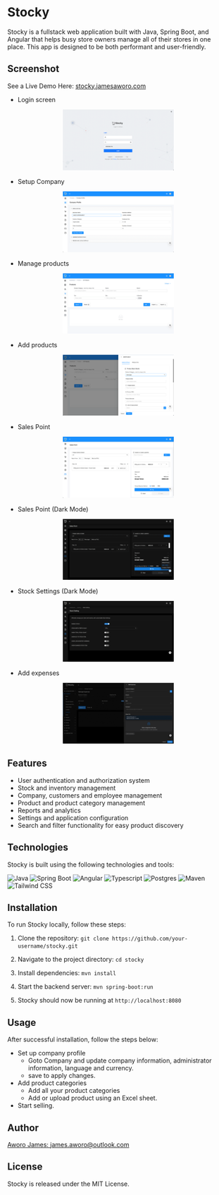 # Stocky

Stocky is a fullstack web application built with Java, Spring Boot, and Angular that helps busy store owners manage all
of their stores in one place. This app is designed to be both performant and user-friendly.

## Screenshot

See a Live Demo Here: [stocky.jamesaworo.com](https://stocky.jamesaworo.com)

- Login screen

<div  align="center">
 <img src="screens/01-login.png" width="50%">
</div>

- Setup Company

<div  align="center">
 <img src="screens/02-company-profile.png" width="50%">
</div>

- Manage products

<div  align="center">
 <img src="screens/03-manage-product.png" width="50%">
</div>

- Add products

<div  align="center">
 <img src="screens/04-add-product.png" width="50%">
</div>

- Sales Point

<div  align="center">
 <img src="screens/05-sales-point.png" width="50%">
</div>

- Sales Point (Dark Mode)

<div  align="center">
 <img src="screens/06-sales-point-dark.png" width="50%">
</div>

- Stock Settings (Dark Mode)

<div  align="center">
 <img src="screens/07-stock-settings-dark.png" width="50%">
</div>

- Add expenses

<div  align="center">
 <img src="screens/08-add-expenses-dark.png" width="50%">
</div>

## Features

- User authentication and authorization system
- Stock and inventory management
- Company, customers and employee management
- Product and product category management
- Reports and analytics
- Settings and application configuration
- Search and filter functionality for easy product discovery

## Technologies

Stocky is built using the following technologies and tools:

![Java](https://img.shields.io/badge/Java-8-orange)
![Spring Boot](https://img.shields.io/badge/Spring%20Boot-2.5.4-brightgreen)
![Angular](https://img.shields.io/badge/Angular-12-red)
![Typescript](https://img.shields.io/badge/Typescript-4.3.5-blue)
![Postgres](https://img.shields.io/badge/Postgres-13.3-blue)
![Maven](https://img.shields.io/badge/Maven-3.8.2-blue)
![Tailwind CSS](https://img.shields.io/badge/Tailwind%20CSS-2.2.19-brightgreen)

## Installation

To run Stocky locally, follow these steps:

1. Clone the repository:
   `git clone https://github.com/your-username/stocky.git`

2. Navigate to the project directory: `cd stocky`
3. Install dependencies: `mvn install`
4. Start the backend server: `mvn spring-boot:run`
5. Stocky should now be running at `http://localhost:8080`

## Usage

After successful installation, follow the steps below:

- Set up company profile
    - Goto Company and update company information, administrator information, language and currency.
    - save to apply changes.
- Add product categories
    - Add all your product categories
    - Add or upload product using an Excel sheet.
- Start selling.

## Author

[Aworo James: james.aworo@outlook.com](james.aworo@outlook.com)

## License

Stocky is released under the MIT License.

